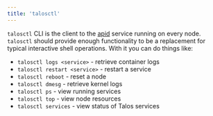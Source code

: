 ```yaml
---
title: 'talosctl'
---
```


`talosctl` CLI is the client to the [apid](/components/apid) service running on every node.
`talosctl` should provide enough functionality to be a replacement for typical interactive shell operations.
With it you can do things like:

- `talosctl logs <service>` - retrieve container logs
- `talosctl restart <service>` - restart a service
- `talosctl reboot` - reset a node
- `talosctl dmesg` - retrieve kernel logs
- `talosctl ps` - view running services
- `talosctl top` - view node resources
- `talosctl services` - view status of Talos services
